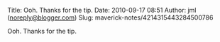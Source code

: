 Title: Ooh. Thanks for the tip.
Date: 2010-09-17 08:51
Author: jml (noreply@blogger.com)
Slug: maverick-notes/4214315443284500786

Ooh. Thanks for the tip.

